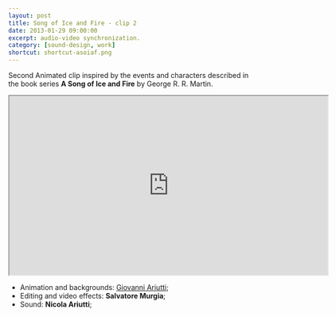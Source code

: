 ```yaml
---
layout: post
title: Song of Ice and Fire - clip 2
date: 2013-01-29 09:00:00
excerpt: audio-video synchronization.
category: [sound-design, work]
shortcut: shortcut-asoiaf.png
---
```


Second Animated clip inspired by the events and characters described in the book series **A Song of Ice and Fire** by George R. R. Martin.

<iframe src="https://player.vimeo.com/video/58500773" width="640" height="360" allowfullscreen></iframe>

* Animation and backgrounds:  [Giovanni Ariutti](http://giovanniariutti.blogspot.com/);
* Editing and video effects: **Salvatore Murgia**;
* Sound: **Nicola Ariutti**;
